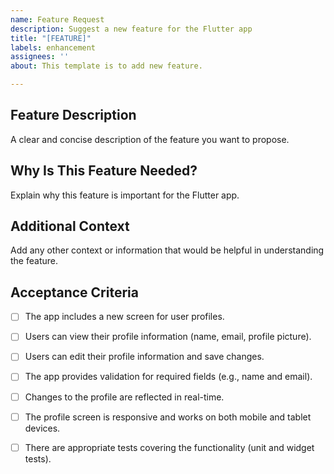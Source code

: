 ```yaml
---
name: Feature Request
description: Suggest a new feature for the Flutter app
title: "[FEATURE]"
labels: enhancement
assignees: ''
about: This template is to add new feature.

---
```


## Feature Description
A clear and concise description of the feature you want to propose.

## Why Is This Feature Needed?
Explain why this feature is important for the Flutter app.

## Additional Context
Add any other context or information that would be helpful in understanding the feature.

## Acceptance Criteria
- [ ] The app includes a new screen for user profiles.
- [ ] Users can view their profile information (name, email, profile picture).
- [ ] Users can edit their profile information and save changes.
- [ ] The app provides validation for required fields (e.g., name and email).
- [ ] Changes to the profile are reflected in real-time.
- [ ] The profile screen is responsive and works on both mobile and tablet devices.
- [ ] There are appropriate tests covering the functionality (unit and widget tests).

